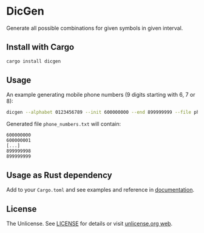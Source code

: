 # DicGen

Generate all possible combinations for given symbols in given interval.

## Install with Cargo

```bash
cargo install dicgen
```

## Usage

An example generating mobile phone numbers (9 digits starting with 6, 7 or 8):

```bash
dicgen --alphabet 0123456789 --init 600000000 --end 899999999 --file phone_numbers.txt
```

Generated file `phone_numbers.txt` will contain:

```text
600000000
600000001
[...]
899999998
899999999
```

## Usage as Rust dependency

Add to your `Cargo.toml` and see examples and reference in [documentation](https://docs.rs/dicgen/).

## License

The Unlicense. See [LICENSE](./LICENSE) for details or visit [unlicense.org web](http://unlicense.org/).
